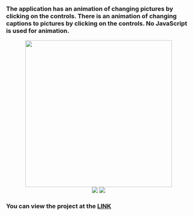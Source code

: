 ### The application has an animation of changing pictures by clicking on the controls. There is an animation of changing captions to pictures by clicking on the controls. No JavaScript is used for animation.  

<div align="center">
  <img src="https://imgur.com/wxUgNAY.png" width="400px">
 </div>
 <div align="center">
  <img src="https://img.shields.io/badge/HTML-5%20-green">
  <img src="https://img.shields.io/badge/CSS-3-green">
  </div>
  
### You can view the project at the [LINK](https://a-lyona.github.io/A-lyona/cssMemSlider/index.html)
